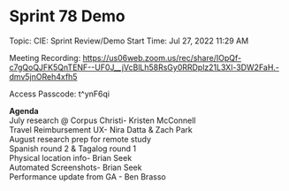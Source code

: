 <h1>Sprint 78 Demo</h1>

Topic: CIE: Sprint Review/Demo
Start Time: Jul 27, 2022 11:29 AM

Meeting Recording:
https://us06web.zoom.us/rec/share/IOpQf-c7gQoQJFK5QnTENF--UF0J__jVcBlLh58RsGy0RRDplz21L3Xl-3DW2FaH.-dmv5jnOReh4xfh5

Access Passcode: t^ynF6qi

<b>Agenda</b><br>
July research @ Corpus Christi- Kristen McConnell<br>
Travel Reimbursement UX- Nira Datta & Zach Park<br>
August research prep for remote study<br>
Spanish round 2 & Tagalog round 1<br>
Physical location info- Brian Seek<br>
Automated Screenshots- Brian Seek<br>
Performance update from GA - Ben Brasso<br>
